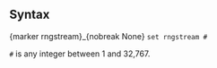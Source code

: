 ## Syntax

<span options="rngstream">{marker rngstream}_{nobreak None}
`set rngstream #`

`#` is any integer between 1 and 32,767.
